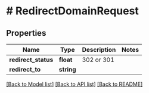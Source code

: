 # # RedirectDomainRequest

## Properties

Name | Type | Description | Notes
------------ | ------------- | ------------- | -------------
**redirect_status** | **float** | 302 or 301 |
**redirect_to** | **string** |  |

[[Back to Model list]](../../README.md#models) [[Back to API list]](../../README.md#endpoints) [[Back to README]](../../README.md)
